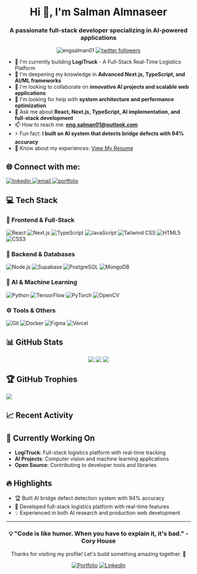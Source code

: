 <h1 align="center">Hi 👋, I'm Salman Almnaseer</h1>
<h3 align="center">A passionate full-stack developer specializing in AI-powered applications</h3>

<p align="center">
  <img src="https://komarev.com/ghpvc/?username=engsalman01&label=Profile%20views&color=0e75b6&style=flat" alt="engsalman01" />
  <a href="https://twitter.com/yourusername"><img src="https://img.shields.io/twitter/follow/yourusername?logo=twitter&style=for-the-badge" alt="twitter followers" /></a>
</p>

- 🔭 I'm currently building **LogiTruck** - A Full-Stack Real-Time Logistics Platform
- 🌱 I'm deepening my knowledge in **Advanced Next.js, TypeScript, and AI/ML frameworks**
- 👯 I'm looking to collaborate on **innovative AI projects and scalable web applications**
- 🤔 I'm looking for help with **system architecture and performance optimization**
- 💬 Ask me about **React, Next.js, TypeScript, AI implementation, and full-stack development**
- 📫 How to reach me: **eng.salman01@outlook.com**
- ⚡ Fun fact: **I built an AI system that detects bridge defects with 94% accuracy**
- 📄 Know about my experiences: [View My Resume](your-resume-link)

## 🌐 Connect with me:
<p align="left">
  <a href="https://linkedin.com/in/salmanrafid/" target="_blank">
    <img src="https://img.shields.io/badge/LinkedIn-0077B5?style=for-the-badge&logo=linkedin&logoColor=white" alt="linkedin"/>
  </a>
  <a href="mailto:eng.salman01@outlook.com">
    <img src="https://img.shields.io/badge/Email-D14836?style=for-the-badge&logo=gmail&logoColor=white" alt="email"/>
  </a>
  <a href="https://portfolio-link.com" target="_blank">
    <img src="https://img.shields.io/badge/Portfolio-FF7139?style=for-the-badge&logo=firefox&logoColor=white" alt="portfolio"/>
  </a>
</p>

## 💻 Tech Stack

### 🚀 Frontend & Full-Stack
![React](https://img.shields.io/badge/React-20232A?style=for-the-badge&logo=react&logoColor=61DAFB)
![Next.js](https://img.shields.io/badge/Next.js-000000?style=for-the-badge&logo=next.js&logoColor=white)
![TypeScript](https://img.shields.io/badge/TypeScript-007ACC?style=for-the-badge&logo=typescript&logoColor=white)
![JavaScript](https://img.shields.io/badge/JavaScript-F7DF1E?style=for-the-badge&logo=javascript&logoColor=black)
![Tailwind CSS](https://img.shields.io/badge/Tailwind_CSS-38B2AC?style=for-the-badge&logo=tailwind-css&logoColor=white)
![HTML5](https://img.shields.io/badge/HTML5-E34F26?style=for-the-badge&logo=html5&logoColor=white)
![CSS3](https://img.shields.io/badge/CSS3-1572B6?style=for-the-badge&logo=css3&logoColor=white)

### 🔧 Backend & Databases
![Node.js](https://img.shields.io/badge/Node.js-339933?style=for-the-badge&logo=nodedotjs&logoColor=white)
![Supabase](https://img.shields.io/badge/Supabase-3ECF8E?style=for-the-badge&logo=supabase&logoColor=white)
![PostgreSQL](https://img.shields.io/badge/PostgreSQL-316192?style=for-the-badge&logo=postgresql&logoColor=white)
![MongoDB](https://img.shields.io/badge/MongoDB-4EA94B?style=for-the-badge&logo=mongodb&logoColor=white)

### 🤖 AI & Machine Learning
![Python](https://img.shields.io/badge/Python-3776AB?style=for-the-badge&logo=python&logoColor=white)
![TensorFlow](https://img.shields.io/badge/TensorFlow-FF6F00?style=for-the-badge&logo=tensorflow&logoColor=white)
![PyTorch](https://img.shields.io/badge/PyTorch-EE4C2C?style=for-the-badge&logo=pytorch&logoColor=white)
![OpenCV](https://img.shields.io/badge/OpenCV-5C3EE8?style=for-the-badge&logo=opencv&logoColor=white)

### ⚙️ Tools & Others
![Git](https://img.shields.io/badge/Git-F05032?style=for-the-badge&logo=git&logoColor=white)
![Docker](https://img.shields.io/badge/Docker-2496ED?style=for-the-badge&logo=docker&logoColor=white)
![Figma](https://img.shields.io/badge/Figma-F24E1E?style=for-the-badge&logo=figma&logoColor=white)
![Vercel](https://img.shields.io/badge/Vercel-000000?style=for-the-badge&logo=vercel&logoColor=white)

## 📊 GitHub Stats

<div align="center">
  
  ![](https://github-readme-stats.vercel.app/api?username=EngSalman01&show_icons=true&theme=radical&hide_border=true&include_all_commits=true&count_private=true)
  ![](https://github-readme-streak-stats.herokuapp.com/?user=EngSalman01&theme=radical&hide_border=true)
  ![](https://github-readme-stats.vercel.app/api/top-langs/?username=EngSalman01&theme=radical&hide_border=true&include_all_commits=true&count_private=true&layout=compact&langs_count=8)

</div>

## 🏆 GitHub Trophies
![](https://github-profile-trophy.vercel.app/?username=EngSalman01&theme=radical&no-frame=true&no-bg=false&margin-w=4)

## 📈 Recent Activity
<!--START_SECTION:activity-->
<!--END_SECTION:activity-->

## 🎯 Currently Working On
- **LogiTruck**: Full-stack logistics platform with real-time tracking
- **AI Projects**: Computer vision and machine learning applications
- **Open Source**: Contributing to developer tools and libraries

## 🔥 Highlights
- 🏆 Built AI bridge defect detection system with 94% accuracy
- 🚀 Developed full-stack logistics platform with real-time features
- 💡 Experienced in both AI research and production web development

---

<div align="center">
  
  ### 💡 "Code is like humor. When you have to explain it, it's bad." - Cory House
  
  <p>Thanks for visiting my profile! Let's build something amazing together. 🚀</p>
  
  [![Portfolio](https://img.shields.io/badge/View_My_Portfolio-000000?style=for-the-badge&logo=google-chrome&logoColor=white)](your-portfolio-link)
  [![LinkedIn](https://img.shields.io/badge/Connect_on_LinkedIn-0077B5?style=for-the-badge&logo=linkedin&logoColor=white)](https://linkedin.com/in/salmanrafid/)

</div>

